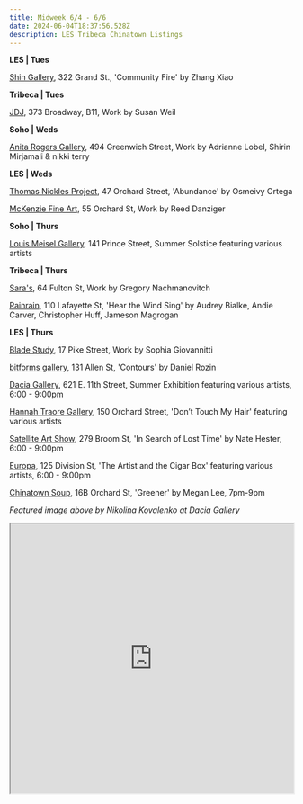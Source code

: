 ```yaml
---
title: Midweek 6/4 - 6/6
date: 2024-06-04T18:37:56.528Z
description: LES Tribeca Chinatown Listings
---
```

**L﻿ES | Tues**

[Shin Gallery](http://shin-gallery.com/Exhibition/?view_fg=U&site_gb=1), 322 Grand St., 'Community Fire' by Zhang Xiao

**Tribeca | Tues**

[J﻿DJ](https://jdj.world/projects/susan-weil-3/), 373 Broadway, B11, Work by Susan Weil

**S﻿oho | Weds**

[Anita Rogers Gallery](https://www.anitarogersgallery.com/exhibitions/adrianne-lobel-shirin-mirjamali-nikki-terry), 494 Greenwich Street, Work by Adrianne Lobel, Shirin Mirjamali & nikki terry

**L﻿ES | Weds**

[Thomas Nickles Project](https://www.thomasnickles.com/exhibitions/35-abundance/), 47 Orchard Street, 'Abundance' by Osmeivy Ortega

[McKenzie Fine Art](http://www.mckenziefineart.com/), 55 Orchard St, Work by Reed Danziger

**S﻿oho | Thurs**

[Louis Meisel Gallery](https://www.meiselgallery.com/exhibition/summer-solstice/), 141 Prince Street, Summer Solstice featuring various artists

**T﻿ribeca | Thurs**

[Sara's](https://saras.world/), 64 Fulton St, Work by Gregory Nachmanovitch

[Rainrain](https://www.rainraingallery.com/about), 110 Lafayette St, 'Hear the Wind Sing' by Audrey Bialke, Andie Carver, Christopher Huff, Jameson Magrogan

**L﻿ES | Thurs**

[Blade Study](https://www.bladestudy.net/exhibitions), 17 Pike Street, Work by Sophia Giovannitti

[bitforms gallery](https://bitforms.art/exhibition/contours/), 131 Allen St, 'Contours' by Daniel Rozin

[Dacia Gallery](http://www.daciagallery.com/), 621 E. 11th Street, Summer Exhibition featuring various artists, 6:00 - 9:00pm

[Hannah Traore Gallery](https://hannahtraoregallery.com/exhibition/dont-touch-my-hair/), 150 Orchard Street, 'Don’t Touch My Hair' featuring various artists

[Satellite Art Show](https://www.instagram.com/satelliteartshow), 279 Broom St, 'In Search of Lost Time' by Nate Hester, 6:00 - 9:00pm

[Europa](https://www.europa.nyc/), 125 Division St, 'The Artist and the Cigar Box' featuring various artists, 6:00 - 9:00pm

[Chinatown Soup](http://www.instagram.com/chinatownsoup), 16B Orchard St, 'Greener' by Megan Lee, 7pm-9pm

*F﻿eatured image above by Nikolina Kovalenko at Dacia Gallery*

<iframe src="https://www.google.com/maps/d/u/1/embed?mid=1HZyT45SveONozBh79xsS1WwWKIjNo8o&ehbc=2E312F" width="100%" height="480"></iframe>